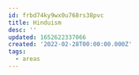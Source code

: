 ```yaml
---
id: frbd74ky9wx0u768rs38pvc
title: Hinduism
desc: ''
updated: 1652622337066
created: '2022-02-28T00:00:00.000Z'
tags:
  - areas
---
```


